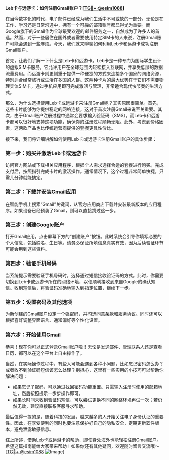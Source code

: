 **Leb卡与远游卡：如何注册Gmail账户？[[TG💪+ @esim1088](https://t.me/s/esim1088)]**

在当今数字化的时代，电子邮件已经成为我们生活中不可或缺的一部分。无论是在工作、学习还是日常沟通中，拥有一个可靠的邮箱账号都显得尤为重要。而Google旗下的Gmail作为全球最受欢迎的邮件服务之一，自然成为了许多人的首选。然而，对于一些居住在国外或者需要使用特定SIM卡的人来说，注册Gmail账户可能会遇到一些麻烦。今天，我们就来聊聊如何利用Leb卡和远游卡成功注册Gmail账户。

首先，让我们了解一下什么是Leb卡和远游卡。Leb卡是一种专门为国际学生设计的虚拟SIM卡服务，它允许用户在全球范围内轻松接入互联网，并享受低廉的数据流量费用。而远游卡则更侧重于提供一种便捷的方式来连接多个国家的网络资源，特别适合经常旅行或生活在多国的人群。这两种卡片的最大优势在于它们不需要物理实体SIM卡，通过手机应用即可完成激活与管理，非常适合现代快节奏的生活方式。

那么，为什么选择使用Leb卡或远游卡来注册Gmail呢？其实原因很简单。首先，这些卡片能够为你提供稳定的网络连接，这对于首次注册Gmail来说至关重要。其次，由于Gmail账户注册过程中通常会要求输入验证码（SMS），而Leb卡和远游卡都可以很好地支持这项功能，确保你的注册过程顺畅无阻。此外，考虑到价格因素，这两款产品也比传统运营商提供的套餐更具性价比。

接下来，我们将详细讲解如何使用Leb卡或远游卡注册Gmail账户的具体步骤：

### 第一步：购买并激活Leb卡或远游卡
访问官方网站或下载相关应用程序，根据个人需求选择合适的套餐进行购买。完成支付后，按照指引完成卡片的激活操作。通常情况下，这个过程非常简单快捷，只需几分钟就能搞定。

### 第二步：下载并安装Gmail应用
在智能手机上搜索“Gmail”关键词，从官方应用商店下载并安装最新版本的应用程序。如果设备已经预装了Gmail，则可以直接跳过这一步。

### 第三步：创建Google账户
打开Gmail应用，点击屏幕下方的“创建账户”按钮。此时系统会引导你填写必要的个人信息，包括姓名、生日等。请务必保证所填信息真实有效，因为后续验证环节可能会用到这些资料。

### 第四步：验证手机号码
当系统提示需要验证手机号码时，选择通过短信接收验证码的方式。此时，你需要切换到Leb卡或远游卡所在的网络环境，以便顺利接收到来自Google的确认短信。收到短信后，将验证码准确地输入到指定位置，继续下一步。

### 第五步：设置密码及其他选项
为新创建的Gmail账户设定一个强密码，并勾选同意条款和服务协议。同时还可以根据喜好调整界面语言、通知偏好等个性化设置。

### 第六步：开始使用Gmail
恭喜！现在你可以正式登录Gmail账户啦！无论是发送邮件、管理联系人还是查看日历，都可以在这个平台上自由操作了。

当然，在实际操作过程中，有些人可能会遇到各种小问题，比如忘记密码怎么办？或者收不到验证码短信该怎么处理？别担心，这里有一些实用的小技巧可以帮助你解决问题：

- 如果忘记了密码，可以通过找回密码功能重置。只需输入注册时使用的邮箱地址，然后按照提示一步步操作即可。
- 如果长时间未收到验证码短信，可以尝试更换不同的网络环境再试一次；若仍然无效，建议直接联系客服寻求帮助。

最后值得一提的是，随着科技的发展，越来越多的人开始关注电子身份认证的重要性。因此，在享受便利的同时也要注意保护好自己的隐私安全，定期更新软件版本，避免泄露敏感信息。

综上所述，借助Leb卡或远游卡的帮助，即使身处海外也能轻松注册Gmail账户。希望这篇指南能给大家带来帮助！如果你还有其他疑问，欢迎随时留言交流哦～[[TG💪+ @esim1088](https://t.me/s/esim1088) ![Image](https://i.postimg.cc/4NQfJmqS/Snipaste-2025-05-13-00-14-12.png)]